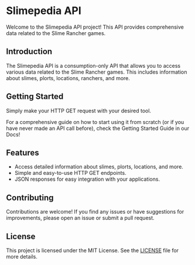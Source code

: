 # Slimepedia API

Welcome to the Slimepedia API project! This API provides comprehensive data related to the Slime Rancher games.


## Introduction

The Slimepedia API is a consumption-only API that allows you to access various data related to the Slime Rancher games. This includes information about slimes, plorts, locations, ranchers, and more.

## Getting Started

Simply make your HTTP GET request with your desired tool. 

For a comprehensive guide on how to start using it from scratch (or if you have never made an API call before), check the Getting Started Guide in our Docs!

## Features

- Access detailed information about slimes, plorts, locations, and more.
- Simple and easy-to-use HTTP GET endpoints.
- JSON responses for easy integration with your applications.

## Contributing

Contributions are welcome! If you find any issues or have suggestions for improvements, please open an issue or submit a pull request.

## License

This project is licensed under the MIT License. See the [LICENSE](LICENSE) file for more details.